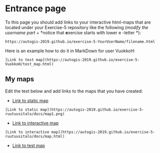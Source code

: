 # Entrance page

To this page you should add links to your interactive html-maps that are located under your Exercise-5 repository like the following (*modify the username part* + *notice that **e**xercise starts with lower e -letter *):

 `https://autogis-2019.github.io/exercise-5-YourUserName/filename.html`

Here is an example how to do it in MarkDown for user VuokkoH:

```
[Link to test map](https://autogis-2019.github.io/exercise-5-VuokkoH/test_map.html)
```

## My maps


Edit the text below and add links to the maps that you have created:

 - [Link to static map](https://autogis-2019.github.io/exercise-5-ruutuusitalo/map1.png)

```
[Link to static map](https://autogis-2019.github.io/exercise-5-ruutuusitalo/docs/map1.png)
```

 - [Link to interactive map](https://autogis-2019.github.io/exercise-5-ruutuusitalo/map.html)

```
[Link to interactive map](https://autogis-2019.github.io/exercise-5-ruutuusitalo/docs/map.html)
```
 - [Link to test map](https://autogis-2018.github.io/exercise-5-VuokkoH/test_map.html)

